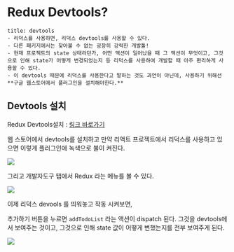 # Redux Devtools?

```ad-note
title: devtools
- 리덕스를 사용하면, 리덕스 devtools를 사용할 수 있다.
- 다른 패키지에서는 찾아볼 수 없는 굉장히 강력한 개발툴!
- 현재 프로젝트의 state 상태라던가, 어떤 액션이 일어났을 때 그 액션이 무엇이고, 그것으로 인해 state가 어떻게 변경되었는지 등 리덕스를 사용하여 개발할 때 아주 편리하게 사용할 수 있다.
- 이 devtools 때문에 리덕스를 사용한다고 말하는 것도 과언이 아닌데, 사용하기 위해선 **구글 웹스토어에서 플러그인을 설치해야한다.**
```

## Devtools 설치

Redux Devtools설치 : [링크 바로가기](https://chrome.google.com/webstore/detail/redux-devtools/lmhkpmbekcpmknklioeibfkpmmfibljd?hl=ko)

웹 스토어에서 devtools를 설치하고 만약 리액트 프로젝트에서 리덕스를 사용하고 있으면 이렇게 플러그인에 녹색으로 불이 켜진다.

![](https://i.imgur.com/3UD6X3F.png)


그리고 개발자도구 탭에서 Redux 라는 메뉴를 볼 수 있다.

![](https://i.imgur.com/wCcpaQG.png)

이제 리덕스 devools 를 띄워놓고 작동 시켜보면,

추가하기 버튼을 누르면 `addTodoList` 라는 액션이 dispatch 된다. 그것을 devtools에서 보여주는 것이고, 그것으로 인해 state 값이 어떻게 변했는지를 전부 보여주게 된다.

![](https://i.imgur.com/gQEAUgE.gif)


